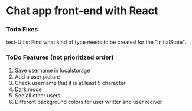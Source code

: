 
# Chat app front-end with React

### Todo Fixes
test-Utils: Find what kind of type needs to be created for the "initialState". 

### ToDo Features (not prioritized order) 
1. Save username in localstorage
2. Add a user picture
3. Check username that it is at least 5 character
4. Dark mode
5. See all other users
6. Different background colors for user writter and user reciver